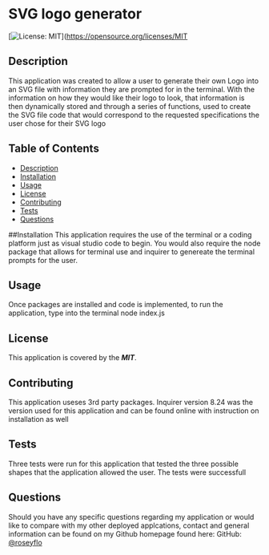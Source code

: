 # SVG logo generator

[![License: MIT](https://img.shields.io/badge/License-MIT-yellow.svg)](https://opensource.org/licenses/MIT

## Description
This application was created to allow a user to generate their own Logo into an SVG file with information they are prompted for in the terminal. With the information on how they would like their logo to look, that information is then dynamically stored and through a series of functions, used to create the SVG file code that would correspond to the requested specifications the user chose for their SVG logo

## Table of Contents
- [Description](#description)
- [Installation](#installation)
- [Usage](#usage)
- [License](#license)
- [Contributing](#contributing)
- [Tests](#tests)
- [Questions](#questions)

##Installation
This application requires the use of the terminal or a coding platform just as visual studio code  to begin. You would also require the node package that allows for terminal use and inquirer to genereate the terminal prompts for the user.

## Usage
Once packages are installed and code is implemented, to run the application, type into the terminal node index.js

## License
This application is covered by the ***MIT***.

## Contributing
This application useses 3rd party packages. Inquirer version 8.24 was the version used for this application and can be found online with instruction on installation as well

## Tests
Three tests were run for this application that tested the three possible shapes that the application allowed the user. The tests were successfull

## Questions
Should you have any specific questions regarding my application or would like to compare with my other deployed applcations, contact and general information can be found on my Github homepage found here: GitHub: [@roseyflo](https://github.com/roseyflo)
